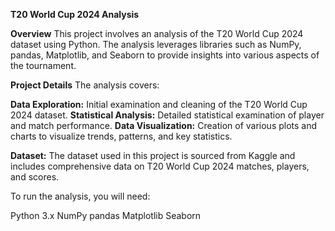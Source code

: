**T20 World Cup 2024 Analysis**


**Overview**
This project involves an analysis of the T20 World Cup 2024 dataset using Python. The analysis leverages libraries such as NumPy, pandas, Matplotlib, and Seaborn to provide insights into various aspects of the tournament.

**Project Details**
The analysis covers:

**Data Exploration:** Initial examination and cleaning of the T20 World Cup 2024 dataset.
**Statistical Analysis:** Detailed statistical examination of player and match performance.
**Data Visualization:** Creation of various plots and charts to visualize trends, patterns, and key statistics.

**Dataset:**
The dataset used in this project is sourced from Kaggle and includes comprehensive data on T20 World Cup 2024 matches, players, and scores.

To run the analysis, you will need:

Python 3.x
NumPy
pandas
Matplotlib
Seaborn
